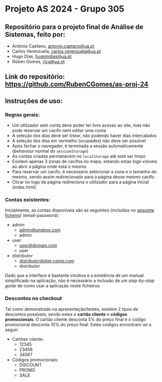 # Projeto AS 2024 - Grupo 305

## Repositório para o projeto final de Análise de Sistemas, feito por:

* António Caetano, antonio.caetano@ua.pt
* Carlos Verenzuela, carlos.verenzuela@ua.pt
* Hugo Dias, hugomdias@ua.pt
* Rúben Gomes, rlcg@ua.pt

## Link do repositório: https://github.com/RubenCGomes/as-proj-24

## Instruções de uso:

### Regras gerais:

* Um utilizador sem conta deve poder ter livre acesso ao site, mas não pode reservar um cacifo nem editar uma conta
* A seleção dos dias deve ser linear, não podendo haver dias intercalados
* A seleção dos dias em vermelho (ocupados) não deve ser possível
* Após fechar o navegador, é terminada a sessão automaticamente (_behaviour_ normal do `sessionStorage`)
* As contas criadas permanecem no `localStorage` até este ser limpo
* Existem apenas 3 zonas de cacifos no mapa, estando estas logo visíveis ao abrir a página onde está o mesmo
* Para reservar um cacifo, é necessário selecionar a zona e o tamanho do mesmo, sendo assim redirecionado para a página desse mesmo cacifo.
* Clicar no logo da página redireciona o utilizador para a página inicial (index.html)

### Contas existentes:

Inicialmente, as contas disponíveis são as seguintes (incluídas no [seguinte ficheiro](website/db/logins.json)) (email-password):

* admin
	* admin@onebox.com
	* admin
* user
	* user@domain.com
	* user 
* distributor
	* distributor@dist-comp.com
	* distributor

Dado que a interface é bastante intuitiva e a existência de um manual simplificado na aplicação, não é necessário a inclusão de um _step-by-step guide_ de como usar a aplicação neste ficheiros.

### Descontos no checkout

Tal como demonstrado na apresentação/testes, existem 2 tipos de descontos possíveis, sendo estes o **cartão cliente** e **códigos promocionais**. O cartão cliente desconta 5% do preço final e o código promocional desconta 10% do preço final. Estes códigos encontram-se a seguir:

* Cartões cliente:
	* 12345
	* 23456
	* 34567
* Códigos promocionais:
	* DISCOUNT
	* PROMO
	* SALE
	
